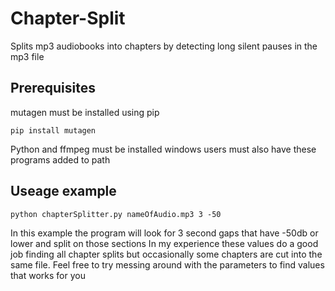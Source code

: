 # Chapter-Split
Splits mp3 audiobooks into chapters by detecting long silent pauses in the mp3 file

## Prerequisites
mutagen must be installed using pip
```
pip install mutagen
```
Python and ffmpeg must be installed
windows users must also have these programs added to path

## Useage example
```
python chapterSplitter.py nameOfAudio.mp3 3 -50
```
In this example the program will look for 3 second gaps that have -50db or lower and split on those sections
In my experience these values do a good job finding all chapter splits but occasionally some chapters are cut into the same file. Feel free to try messing around with the parameters to find values that works for you